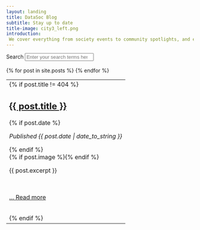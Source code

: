 ```yaml
---
layout: landing
title: DataSoc Blog
subtitle: Stay up to date
title-image: city3_left.png
introduction: 
 We cover everything from society events to community spotlights, and even Interviews with the President!
---
```

<link rel="stylesheet" href="/assets/css/paginate.css">

<script type='text/javascript' src='../assets/js/paginate.js'>
</script>

<div class="hero-body">
  <div class="container">
  <div class = "panel">
      <div class = "body">
        <div class="input-group">
              <label for="searchBox">Search</label>
              <input type="search" id="searchBox" placeholder="Enter your search terms here...">
        </div>
      </div>
    </div>
    <br>
    <table class="table is-fullwidth myTable">
        <tbody>
        {% for post in site.posts %}
        <tr>
          <td>
            {% if post.title != 404 %}
            <h2 class="title is-1 centered"><a href="{{ post.url }}">{{ post.title }}</a></h2>
            {% if post.date %}<p> <i>Published {{ post.date | date_to_string }}</i></p>{% endif %}
            <br>
            {% if post.image %}<span class="image main"><img src="{{ site.baseurl }}/{{ post.image }}" alt="" /></span>{% endif %}
            <p>{{ post.excerpt }}</p>
            <br>
            <p><a href="{{ post.url }}"> ... Read more</a></p>
            <br>
            {% endif %}
          </td>
        </tr>
        {% endfor %}
        </tbody>
    </table>
  </div>
</div>


<script>

  let options = {
    numberPerPage: 2,
    goBar:true, 
    pageCounter:true, 
  };

  let filterOptions = {
    el:'#searchBox' 
  };

    paginate.init('.myTable',options,filterOptions);
</script>

